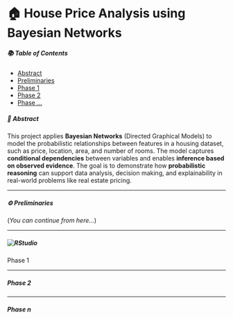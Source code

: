 # 🏠 House Price Analysis using Bayesian Networks
##### 📚 Table of Contents
- [Abstract](#abstract)
- [Preliminaries](#preliminaries)
- [Phase 1](#phase-1)
- [Phase 2](#phase-2)
- [Phase ...](#phase-n)
##### 📄 Abstract
This project applies **Bayesian Networks** (Directed Graphical Models) to model the probabilistic relationships between features in a housing dataset, such as price, location, area, and number of rooms. The model captures **conditional dependencies** between variables and enables **inference based on observed evidence**. The goal is to demonstrate how **probabilistic reasoning** can support data analysis, decision making, and explainability in real-world problems like real estate pricing.

---

##### ⚙️ Preliminaries
(*You can continue from here...*)

---
##### ![RStudio](https://img.shields.io/badge/RStudio-75AADB?style=for-the-badge&logo=rstudio&logoColor=white)
Phase 1

---
##### Phase 2
---
##### Phase n
